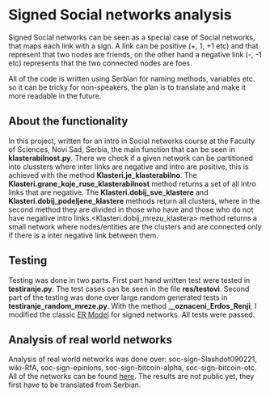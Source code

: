 # Signed Social networks analysis

Signed Social networks can be seen as a special case of Social networks, that maps each link with a sign. A link can be positive (+, 1, +1 etc) and that
represent that two nodes are friends, on the other hand a negative link (-, -1 etc) represents that the two connected nodes are foes. 

All of the code is written using Serbian for naming methods, variables etc. so it can be tricky for non-speakers, the plan is to translate and make it more readable in the future.

## About the functionality
In this project, written for an intro in Social networks course at the Faculty of Sciences, Novi Sad, Serbia, the main function that can be seen in 
<b>klasterabilnost.py</b>. There we check if a given network can be partitioned into clussters where inter links are negative and intro are positive, this is achieved with the method <b>Klasteri.je_klasterabilno</b>. The <b>Klasteri.grane_koje_ruse_klasterabilnost</b> method returns a set of all intro links that are negative. The <b>Klasteri.dobij_sve_klastere</b> and <b>Klasteri.dobij_podeljene_klastere</b> methods return all clusters, where in the second method they are divided in those who have and those who do not have negative intro links.<Klasteri.dobij_mrezu_klastera> method returns a small network where nodes/entities are the clusters and are connected only if there is a inter negative link between them.


## Testing

Testing was done in two parts. First part hand written test were tested in <b>testiranje.py</b>. The test cases can be seen in the file <b>res/testovi</b>.
Second part of the testing was done over large random generated tests in <b>testiranje_random_mreze.py</b>. With the method <b>__oznaceni_Erdos_Renji</b>, I modified the classic <a href="https://en.wikipedia.org/wiki/Erd%C5%91s%E2%80%93R%C3%A9nyi_model">ER Model</a> for signed networks. All tests were passed.


## Analysis of real world networks

Analysis of real world networks was done over: soc-sign-Slashdot090221, wiki-RfA, soc-sign-epinions, soc-sign-bitcoin-alpha, soc-sign-bitcoin-otc. All of the networks can be found <a href="https://snap.stanford.edu/data/">here</a>. The results are not public yet, they first have to be translated from Serbian.

